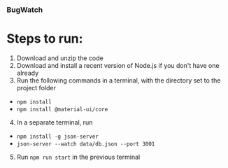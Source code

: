 ### BugWatch

# Steps to run:
1. Download and unzip the code
2. Download and install a recent version of Node.js if you don't have one already
3. Run the following commands in a terminal, with the directory set to the project folder
  - `npm install`
  - `npm install @material-ui/core`
4. In a separate terminal, run 
  - `npm install -g json-server`
  - `json-server --watch data/db.json --port 3001`
5. Run `npm run start` in the previous terminal
